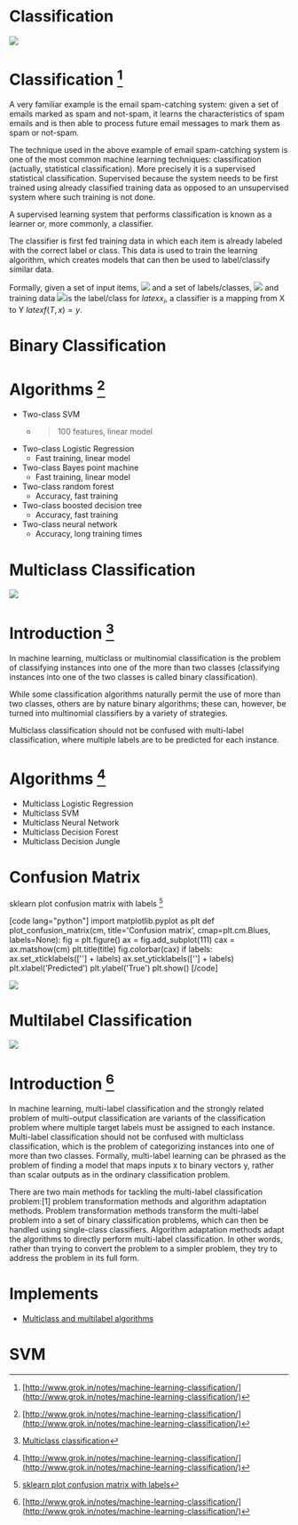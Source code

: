 # Classification

![](http://www.hact.org.uk/sites/default/files/uploads/Archives/2014/5/Classification1.png)

# Classification [^1]

A very familiar example is the email spam-catching system: given a set of emails marked as spam and not-spam, it learns the characteristics of spam emails and is then able to process future email messages to mark them as spam or not-spam.

The technique used in the above example of email spam-catching system is one of the most common machine learning techniques: classification (actually, statistical classification). More precisely it is a supervised statistical classification. Supervised because the system needs to be first trained using already classified training data as opposed to an unsupervised system where such training is not done.

A supervised learning system that performs classification is known as a learner or, more commonly, a classifier.

The classifier is first fed training data in which each item is already labeled with the correct label or class. This data is used to train the learning algorithm, which creates models that can then be used to label/classify similar data.

Formally, given a set of input items, <img src="http://s0.wp.com/latex.php?latex=X = \left\{x_1, x_2, ... x_n\right\}&bg=ffffff&fg=000000&s=0"/> and a set of labels/classes, <img src="http://s0.wp.com/latex.php?latex=Y = \left\{ y_1, y_2, ... y_n \right\}&bg=ffffff&fg=000000&s=0"/> and training data <img src="http://s0.wp.com/latex.php?latex=T = \left \{ (x_i, y_i) | y_i \right \}&bg=ffffff&fg=000000&s=0"/>is the label/class for $latex x_i$, a classifier is a mapping from X to Y $latex f(T, x) = y$.

[^1]: [http://www.grok.in/notes/machine-learning-classification/](http://www.grok.in/notes/machine-learning-classification/)

# Binary Classification

# Algorithms [^1]

* Two-class SVM
  * >100 features, linear model
* Two-class Logistic Regression
  * Fast training, linear model
* Two-class Bayes point machine
  * Fast training, linear model
* Two-class random forest
  * Accuracy, fast training
* Two-class boosted decision tree
  * Accuracy, fast training
* Two-class neural network
  * Accuracy, long training times


[^1]: [https://azure.microsoft.com/en-us/documentation/articles/machine-learning-algorithm-cheat-sheet/](https://azure.microsoft.com/en-us/documentation/articles/machine-learning-algorithm-cheat-sheet/)

# Multiclass Classification

![](http://img.blog.csdn.net/20130528171815535)

# Introduction [^2]

In machine learning, multiclass or multinomial classification is the problem of classifying instances into one of the more than two classes (classifying instances into one of the two classes is called binary classification).

While some classification algorithms naturally permit the use of more than two classes, others are by nature binary algorithms; these can, however, be turned into multinomial classifiers by a variety of strategies.

Multiclass classification should not be confused with multi-label classification, where multiple labels are to be predicted for each instance.

# Algorithms [^1]

* Multiclass Logistic Regression
* Multiclass SVM
* Multiclass Neural Network
* Multiclass Decision Forest
* Multiclass Decision Jungle

# Confusion Matrix

sklearn plot confusion matrix with labels [^3]

[code lang="python"]
import matplotlib.pyplot as plt
def plot_confusion_matrix(cm, title='Confusion matrix', cmap=plt.cm.Blues, labels=None):
    fig = plt.figure()
    ax = fig.add_subplot(111)
    cax = ax.matshow(cm)
    plt.title(title)
    fig.colorbar(cax)
    if labels:
        ax.set_xticklabels([''] + labels)
        ax.set_yticklabels([''] + labels)
    plt.xlabel('Predicted')
    plt.ylabel('True')
    plt.show()
[/code]

![](http://i.stack.imgur.com/7wlOk.png)

[^1]: [https://azure.microsoft.com/en-us/documentation/articles/machine-learning-algorithm-cheat-sheet/](https://azure.microsoft.com/en-us/documentation/articles/machine-learning-algorithm-cheat-sheet/)
[^2]: [Multiclass classification](https://en.wikipedia.org/wiki/Multiclass_classification)
[^3]: [sklearn plot confusion matrix with labels](http://stackoverflow.com/questions/19233771/sklearn-plot-confusion-matrix-with-labels)

# Multilabel Classification

![](https://www.cse.msu.edu/~bucakser/fig3.JPG)

# Introduction [^1]
In machine learning, multi-label classification and the strongly related problem of multi-output classification are variants of the classification problem where multiple target labels must be assigned to each instance. Multi-label classification should not be confused with multiclass classification, which is the problem of categorizing instances into one of more than two classes. Formally, multi-label learning can be phrased as the problem of finding a model that maps inputs x to binary vectors y, rather than scalar outputs as in the ordinary classification problem.

There are two main methods for tackling the multi-label classification problem:[1] problem transformation methods and algorithm adaptation methods. Problem transformation methods transform the multi-label problem into a set of binary classification problems, which can then be handled using single-class classifiers. Algorithm adaptation methods adapt the algorithms to directly perform multi-label classification. In other words, rather than trying to convert the problem to a simpler problem, they try to address the problem in its full form.

# Implements

* [Multiclass and multilabel algorithms](http://scikit-learn.org/stable/modules/multiclass.html)

[^1]: [Multi-label classification](https://en.wikipedia.org/wiki/Multi-label_classification)

# SVM


